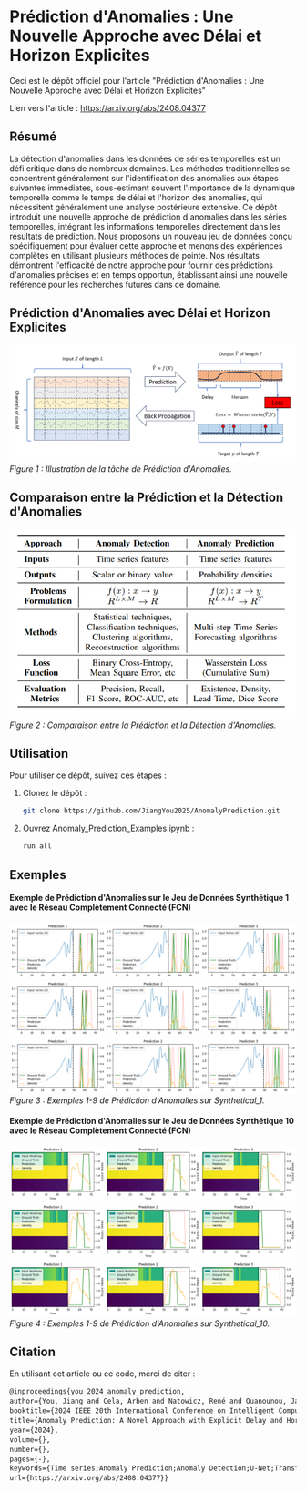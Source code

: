 
# Prédiction d'Anomalies : Une Nouvelle Approche avec Délai et Horizon Explicites
Ceci est le dépôt officiel pour l'article "Prédiction d'Anomalies : Une Nouvelle Approche avec Délai et Horizon Explicites"

Lien vers l'article : https://arxiv.org/abs/2408.04377

## Résumé
La détection d'anomalies dans les données de séries temporelles est un défi critique dans de nombreux domaines. Les méthodes traditionnelles se concentrent généralement sur l'identification des anomalies aux étapes suivantes immédiates, sous-estimant souvent l'importance de la dynamique temporelle comme le temps de délai et l'horizon des anomalies, qui nécessitent généralement une analyse postérieure extensive. Ce dépôt introduit une nouvelle approche de prédiction d'anomalies dans les séries temporelles, intégrant les informations temporelles directement dans les résultats de prédiction. Nous proposons un nouveau jeu de données conçu spécifiquement pour évaluer cette approche et menons des expériences complètes en utilisant plusieurs méthodes de pointe. Nos résultats démontrent l'efficacité de notre approche pour fournir des prédictions d'anomalies précises et en temps opportun, établissant ainsi une nouvelle référence pour les recherches futures dans ce domaine.

## Prédiction d'Anomalies avec Délai et Horizon Explicites
![Prédiction d'Anomalies](./src/figure/anomaly_prediction.png)
*Figure 1 : Illustration de la tâche de Prédiction d'Anomalies.*

## Comparaison entre la Prédiction et la Détection d'Anomalies
![Comparaison](./src/figure/comparison_ad_ap.png)
*Figure 2 : Comparaison entre la Prédiction et la Détection d'Anomalies.*

## Utilisation
Pour utiliser ce dépôt, suivez ces étapes :

1. Clonez le dépôt :
   ```bash
   git clone https://github.com/JiangYou2025/AnomalyPrediction.git
   ```

2. Ouvrez Anomaly_Prediction_Examples.ipynb :
   ```bash
   run all
   ```

## Exemples

#### Exemple de Prédiction d'Anomalies sur le Jeu de Données Synthétique 1 avec le Réseau Complètement Connecté (FCN)
![Comparaison](./src/figure/synthetical_1_test_prediction_example_1.png)
![Comparaison](./src/figure/synthetical_1_test_prediction_example_2.png)
![Comparaison](./src/figure/synthetical_1_test_prediction_example_3.png)
*Figure 3 : Exemples 1-9 de Prédiction d'Anomalies sur Synthetical_1.*

#### Exemple de Prédiction d'Anomalies sur le Jeu de Données Synthétique 10 avec le Réseau Complètement Connecté (FCN)
![Comparaison](./src/figure/synthetical_10_test_prediction_example_1.png)
![Comparaison](./src/figure/synthetical_10_test_prediction_example_2.png)
![Comparaison](./src/figure/synthetical_10_test_prediction_example_3.png)
*Figure 4 : Exemples 1-9 de Prédiction d'Anomalies sur Synthetical_10.*

## Citation
En utilisant cet article ou ce code, merci de citer :
   ```tex
   @inproceedings{you_2024_anomaly_prediction,
   author={You, Jiang and Cela, Arben and Natowicz, René and Ouanounou, Jacob and Siarry, Patrick},
   booktitle={2024 IEEE 20th International Conference on Intelligent Computer Communication and Processing (ICCP)}, 
   title={Anomaly Prediction: A Novel Approach with Explicit Delay and Horizon},
   year={2024},
   volume={},
   number={},
   pages={-},
   keywords={Time series;Anomaly Prediction;Anomaly Detection;U-Net;Transformers;},
   url={https://arxiv.org/abs/2408.04377}}
   ```
